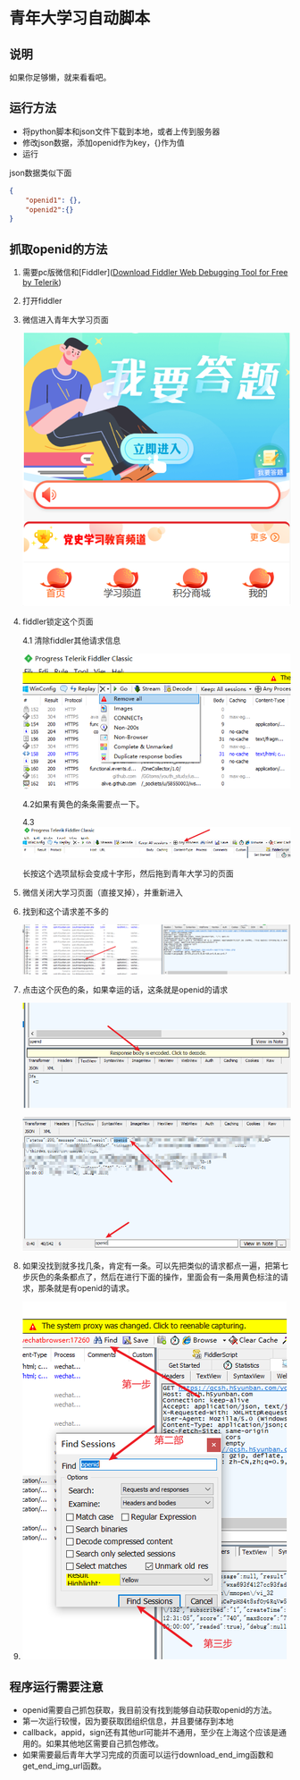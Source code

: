 # 青年大学习自动脚本
## 说明
如果你足够懒，就来看看吧。
## 运行方法
- 将python脚本和json文件下载到本地，或者上传到服务器
- 修改json数据，添加openid作为key，{}作为值
- 运行

json数据类似下面
```json
{
    "openid1": {},
    "openid2":{}
}
```

## 抓取openid的方法

1. 需要pc版微信和[Fiddler]([Download Fiddler Web Debugging Tool for Free by Telerik](https://www.telerik.com/download/fiddler))

2. 打开fiddler

3. 微信进入青年大学习页面

   ![image-20220318123150911](_media/image-20220318123150911.png)

4. fiddler锁定这个页面

   4.1 清除fiddler其他请求信息

   ![image-20220318123335892](_media/image-20220318123335892.png)

   4.2如果有黄色的条条需要点一下。

   4.3![image-20220318123440068](_media/image-20220318123440068.png)

   长按这个选项鼠标会变成十字形，然后拖到青年大学习的页面

5. 微信关闭大学习页面（直接叉掉），并重新进入

6. 找到和这个请求差不多的

   ![image-20220318125723678](_media/image-20220318125723678.png)

7. 点击这个灰色的条，如果幸运的话，这条就是openid的请求

   ![image-20220318125823440](_media/image-20220318125823440.png)

   ![image-20220318130052554](_media/image-20220318130052554.png)

8. 如果没找到就多找几条，肯定有一条。可以先把类似的请求都点一遍，把第七步灰色的条条都点了，然后在进行下面的操作，里面会有一条用黄色标注的请求，那条就是有openid的请求。

9. ![image-20220318125525160](_media/image-20220318125525160.png)

## 程序运行需要注意

- openid需要自己抓包获取，我目前没有找到能够自动获取openid的方法。
- 第一次运行较慢，因为要获取团组织信息，并且要储存到本地
- callback，appid，sign还有其他url可能并不通用，至少在上海这个应该是通用的。如果其他地区需要自己抓包修改。
- 如果需要最后青年大学习完成的页面可以运行download_end_img函数和get_end_img_url函数。

